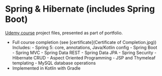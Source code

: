 # Spring & Hibernate (includes Spring Boot)
[Udemy course](https://www.udemy.com/course/spring-hibernate-tutorial/) project files, presented as part of portfolio.
  - Full course completion (see [certificate](Certificate of Completion.jpg))
    Includes:
        - Spring 5: core, annotations, Java/Kotlin config
        - Spring Boot
        - Spring MVC
        - Spring Data REST
        - Spring Data JPA
        - Spring Security
        - Hibernate CRUD
        - Aspect Oriented Programming
        - JSP and Thymeleaf templating
        - MySQL database operations
  - Implemented in Kotlin with Gradle
